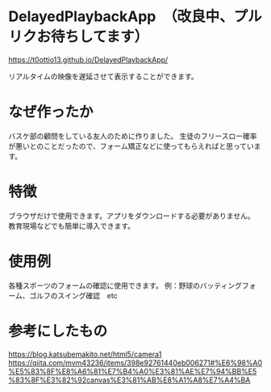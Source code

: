 # DelayedPlaybackApp　（改良中、プルリクお待ちしてます）
https://t0ottio13.github.io/DelayedPlaybackApp/

リアルタイムの映像を遅延させて表示することができます。

# なぜ作ったか

バスケ部の顧問をしている友人のために作りました。
生徒のフリースロー確率が悪いとのことだったので、フォーム矯正などに使ってもらえればと思っています。

# 特徴

ブラウザだけで使用できます。アプリをダウンロードする必要がありません。
教育現場などでも簡単に導入できます。

# 使用例

各種スポーツのフォームの確認に使用できます。
例：野球のバッティングフォーム、ゴルフのスイング確認　etc

# 参考にしたもの

https://blog.katsubemakito.net/html5/camera1
https://qiita.com/mvm43236/items/398e92761440eb006271#%E6%98%A0%E5%83%8F%E8%A6%81%E7%B4%A0%E3%81%AE%E7%94%BB%E5%83%8F%E3%82%92canvas%E3%81%AB%E8%A1%A8%E7%A4%BA
